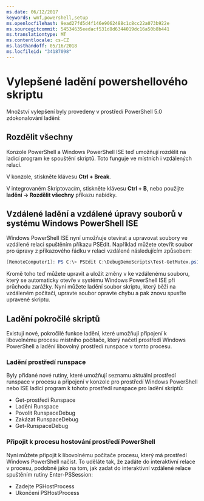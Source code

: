 ```yaml
---
ms.date: 06/12/2017
keywords: wmf,powershell,setup
ms.openlocfilehash: 9ead27fd5d4f146e9062488c1c8cc22a073b922e
ms.sourcegitcommit: 54534635eedacf531d8d6344019dc16a50b8b441
ms.translationtype: MT
ms.contentlocale: cs-CZ
ms.lasthandoff: 05/16/2018
ms.locfileid: "34187098"
---
```

# <a name="improvements-in-powershell-script-debugging"></a>Vylepšené ladění powershellového skriptu

Množství vylepšení byly provedeny v prostředí PowerShell 5.0 zdokonalování ladění:

## <a name="break-all"></a>Rozdělit všechny

Konzole PowerShell a Windows PowerShell ISE teď umožňují rozdělit na ladicí program ke spouštění skriptů. Toto funguje ve místních i vzdálených relací.

V konzole, stiskněte klávesu **Ctrl + Break**.

V integrovaném Skriptovacím, stiskněte klávesu **Ctrl + B**, nebo použijte **ladění -> Rozdělit všechny** příkazu nabídky.

## <a name="remote-debugging-and-remote-file-editing-in-windows-powershell-ise"></a>Vzdálené ladění a vzdálené úpravy souborů v systému Windows PowerShell ISE

Windows PowerShell ISE nyní umožňuje otevírat a upravovat soubory ve vzdálené relaci spuštěním příkazu PSEdit.
Například můžete otevřít soubor pro úpravy z příkazového řádku v relaci vzdálené následujícím způsobem:

```powershell
[RemoteComputer1]: PS C:\> PSEdit C:\DebugDemoScripts\Test-GetMutex.ps1
```

Kromě toho teď můžete upravit a uložit změny v ke vzdálenému souboru, který se automaticky otevře v systému Windows PowerShell ISE při průchodu zarážky.
Nyní můžete ladění soubor skriptu, který běží na vzdáleném počítači, upravte soubor opravte chybu a pak znovu spusťte upravené skriptu.

## <a name="advanced-script-debugging"></a>Ladění pokročilé skriptů

Existují nové, pokročilé funkce ladění, které umožňují připojení k libovolnému procesu místního počítače, který načetl prostředí Windows PowerShell a ladění libovolný prostředí runspace v tomto procesu.

### <a name="runspace-debugging"></a>Ladění prostředí runspace

Byly přidané nové rutiny, které umožňují seznamu aktuální prostředí runspace v procesu a připojení v konzole pro prostředí Windows PowerShell nebo ISE ladicí program k tohoto prostředí runspace pro ladění skriptů:

-   Get-prostředí Runspace
-   Ladění Runspace
-   Povolit RunspaceDebug
-   Zakázat RunspaceDebug
-   Get-RunspaceDebug

### <a name="attach-to-process-hosting-powershell"></a>Připojit k procesu hostování prostředí PowerShell

Nyní můžete připojit k libovolnému počítače procesu, který má prostředí Windows PowerShell načíst. To uděláte tak, že zadáte do interaktivní relace v procesu, podobně jako na tom, jak zadat do interaktivní vzdálené relace spuštěním rutiny Enter-PSSession:

-   Zadejte PSHostProcess
-   Ukončení PSHostProcess
